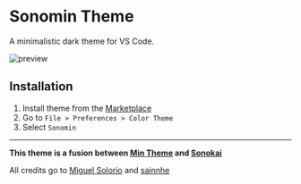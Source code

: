 
# Sonomin Theme

A minimalistic dark theme for VS Code.

![preview](#)


## Installation

1. Install theme from the [Marketplace](#)
2. Go to `File > Preferences > Color Theme`
3. Select `Sonomin`

---

**This theme is a fusion between [Min Theme](https://marketplace.visualstudio.com/items?itemName=miguelsolorio.min-theme) and [Sonokai](https://marketplace.visualstudio.com/items?itemName=sainnhe.sonokai)**

All credits go to [Miguel Solorio](https://marketplace.visualstudio.com/publishers/miguelsolorio) and [sainnhe](https://marketplace.visualstudio.com/publishers/sainnhe)